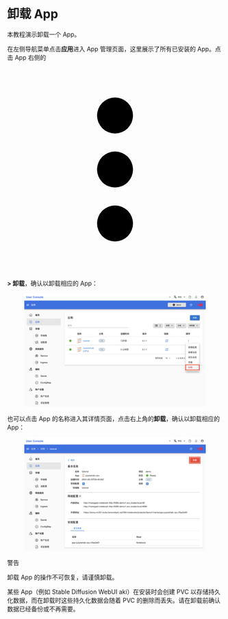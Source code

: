 # 卸载 App

本教程演示卸载一个 App。

在左侧导航菜单点击**应用**进入 App 管理页面，这里展示了所有已安装的 App。点击 App 右侧的 <span class="twemoji"><svg xmlns="http://www.w3.org/2000/svg" viewBox="0 0 24 24"><path d="M12 16a2 2 0 0 1 2 2 2 2 0 0 1-2 2 2 2 0 0 1-2-2 2 2 0 0 1 2-2m0-6a2 2 0 0 1 2 2 2 2 0 0 1-2 2 2 2 0 0 1-2-2 2 2 0 0 1 2-2m0-6a2 2 0 0 1 2 2 2 2 0 0 1-2 2 2 2 0 0 1-2-2 2 2 0 0 1 2-2Z"></path></svg></span> **> 卸载**，确认以卸载相应的 App：

<figure class="screenshot">
  <img alt="delete-app-1" src="../../assets/guide/manage-app/delete-app-1.png" />
</figure>

也可以点击 App 的名称进入其详情页面，点击右上角的**卸载**，确认以卸载相应的 App：

<figure class="screenshot">
  <img alt="delete-app-2" src="../../assets/guide/manage-app/delete-app-2.png" />
</figure>

<aside class="note warning">
<div class="title">警告</div>

卸载 App 的操作不可恢复，请谨慎卸载。

某些 App（例如 Stable Diffusion WebUI aki）在安装时会创建 PVC 以存储持久化数据，而在卸载时这些持久化数据会随着 PVC 的删除而丢失。请在卸载前确认数据已经备份或不再需要。

</aside>
